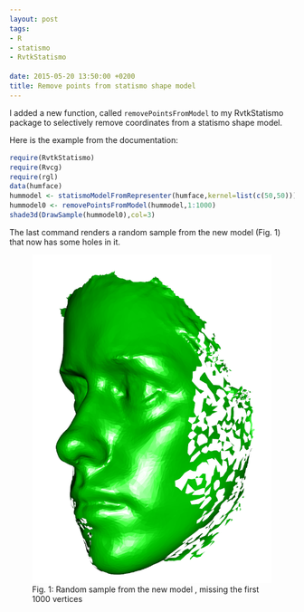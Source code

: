 ```yaml
---
layout: post
tags: 
- R 
- statismo
- RvtkStatismo

date: 2015-05-20 13:50:00 +0200
title: Remove points from statismo shape model
---
```


I added a new function, called ```removePointsFromModel``` to my RvtkStatismo package to selectively remove coordinates from a statismo shape model. 

Here is the example from the documentation:


```r
require(RvtkStatismo)
require(Rvcg)
require(rgl)
data(humface)
hummodel <- statismoModelFromRepresenter(humface,kernel=list(c(50,50)))
hummodel0 <- removePointsFromModel(hummodel,1:1000)
shade3d(DrawSample(hummodel0),col=3)
```

The last command renders a random sample from the new model (Fig. 1) that now has some holes in it.

<figure class="center">
    <img rel="zoom" src="/resources/images/removePointsSample.png" alt="origstate" width="450" >
 <figcaption>Fig. 1: Random sample from the new model , missing the first 1000 vertices</figcaption>
</figure> 
